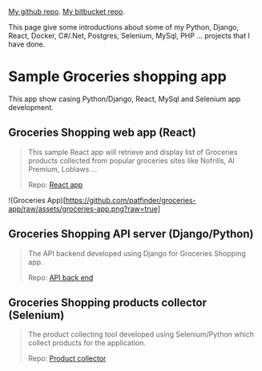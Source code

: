 [My github repo](https://github.com/patfinder).
[My bitbucket repo](https://bitbucket.org/patfinder/).

This page give some introductions about some of my Python, Django, React, Docker, C#/.Net, Postgres, Selenium, MySql, PHP ... projects that I have done.

# Sample Groceries shopping app

This app show casing Python/Django, React, MySql and Selenium app development.

## Groceries Shopping web app (React)

> This sample React app will retrieve and display list of Groceries products collected from popular groceries sites like Nofrills, Al Premium, Loblaws ... 
>
> Repo: [React app](https://github.com/patfinder/groceries-app)

!(Groceries App)[https://github.com/patfinder/groceries-app/raw/assets/groceries-app.png?raw=true]

## Groceries Shopping API server (Django/Python)

> The API backend developed using Django for Groceries Shopping app.
>
> Repo: [API back end](https://github.com/patfinder/groceries_shopping-backend)

## Groceries Shopping products collector (Selenium)

> The product collecting tool developed using Selenium/Python which collect products for the application.
>
> Repo: [Product collector](https://github.com/patfinder/groceries-shopping)
